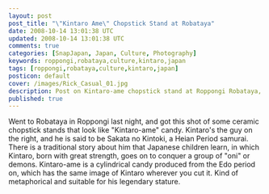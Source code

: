 ```yaml
---           
layout: post
post_title: "\"Kintaro Ame\" Chopstick Stand at Robataya"
date: 2008-10-14 13:01:38 UTC
updated: 2008-10-14 13:01:38 UTC
comments: true
categories: [SnapJapan, Japan, Culture, Photography]
keywords: roppongi,robataya,culture,kintaro,japan
tags: [roppongi,robataya,culture,kintaro,japan]
posticon: default
cover: /images/Rick_Casual_01.jpg
description: Post on Kintaro-ame chopstick stand at Roppongi Robataya, by Rick Cogley. 
published: true
---
```


[](http://www.flickr.com/photos/81796435@N00/2926475169 "View 'Robataya for Ross H Visit 200810' on Flickr.com")


Went to Robataya in Roppongi last night, and got this shot of some ceramic chopstick stands that look like "Kintaro-ame" candy. Kintaro's the guy on the right, and he is said to be Sakata no Kintoki, a Heian Period samurai. There is a traditional story about him that Japanese children learn, in which Kintaro, born with great strength, goes on to conquer a group of "oni" or demons. Kintaro-ame is a cylindrical candy produced from the Edo period on, which has the same image of Kintaro wherever you cut it. Kind of metaphorical and suitable for his legendary stature. 



